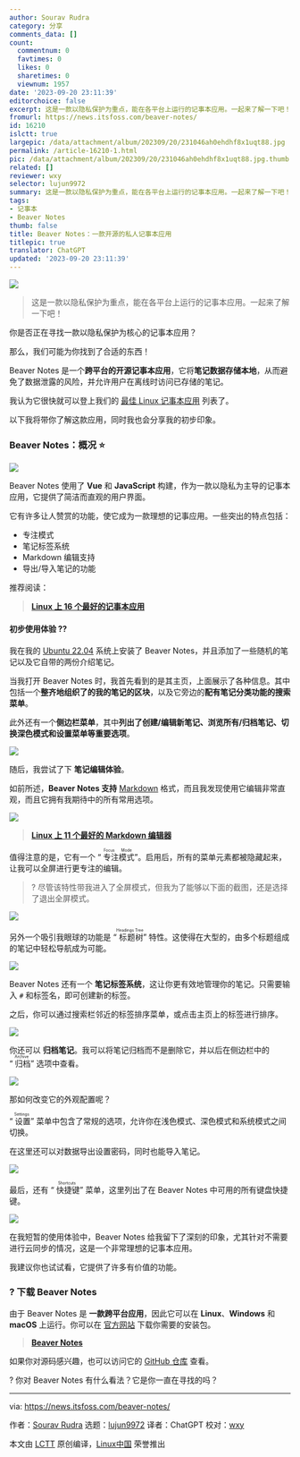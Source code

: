 ```yaml
---
author: Sourav Rudra
category: 分享
comments_data: []
count:
  commentnum: 0
  favtimes: 0
  likes: 0
  sharetimes: 0
  viewnum: 1957
date: '2023-09-20 23:11:39'
editorchoice: false
excerpt: 这是一款以隐私保护为重点，能在各平台上运行的记事本应用。一起来了解一下吧！
fromurl: https://news.itsfoss.com/beaver-notes/
id: 16210
islctt: true
largepic: /data/attachment/album/202309/20/231046ah0ehdhf8x1uqt88.jpg
permalink: /article-16210-1.html
pic: /data/attachment/album/202309/20/231046ah0ehdhf8x1uqt88.jpg.thumb.jpg
related: []
reviewer: wxy
selector: lujun9972
summary: 这是一款以隐私保护为重点，能在各平台上运行的记事本应用。一起来了解一下吧！
tags:
- 记事本
- Beaver Notes
thumb: false
title: Beaver Notes：一款开源的私人记事本应用
titlepic: true
translator: ChatGPT
updated: '2023-09-20 23:11:39'
---
```


![](/data/attachment/album/202309/20/231046ah0ehdhf8x1uqt88.jpg)



> 
> 这是一款以隐私保护为重点，能在各平台上运行的记事本应用。一起来了解一下吧！
> 
> 
> 


你是否正在寻找一款以隐私保护为核心的记事本应用？


那么，我们可能为你找到了合适的东西！


Beaver Notes 是一个**跨平台的开源记事本应用**，它将**笔记数据存储本地**，从而避免了数据泄露的风险，并允许用户在离线时访问已存储的笔记。


我认为它很快就可以登上我们的 [最佳 Linux 记事本应用](https://itsfoss.com/note-taking-apps-linux/) 列表了。


以下我将带你了解这款应用，同时我也会分享我的初步印象。


### Beaver Notes：概况 ⭐


![](/data/attachment/album/202309/20/231140x3zeelfte3ean5nr.jpg)


Beaver Notes 使用了 **Vue** 和 **JavaScript** 构建，作为一款以隐私为主导的记事本应用，它提供了简洁而直观的用户界面。


它有许多让人赞赏的功能，使它成为一款理想的记事应用。一些突出的特点包括：


* 专注模式
* 笔记标签系统
* Markdown 编辑支持
* 导出/导入笔记的功能


推荐阅读：



> 
> **[Linux 上 16 个最好的记事本应用](https://itsfoss.com/note-taking-apps-linux/?ref=news.itsfoss.com)**
> 
> 
> 


#### 初步使用体验 ?‍?


我在我的 [Ubuntu 22.04](https://news.itsfoss.com/ubuntu-22-04-release/) 系统上安装了 Beaver Notes，并且添加了一些随机的笔记以及它自带的两份介绍笔记。


当我打开 Beaver Notes 时，我首先看到的是其主页，上面展示了各种信息。其中包括一个**整齐地组织了的我的笔记的区块**，以及它旁边的**配有笔记分类功能的搜索菜单**。


此外还有一个**侧边栏菜单**，其中**列出了创建/编辑新笔记、浏览所有/归档笔记、切换深色模式和设置菜单等重要选项**。


![](/data/attachment/album/202309/20/231140p7mzgp1iw3dwhatz.jpg)


随后，我尝试了下 **笔记编辑体验**。


如前所述，**Beaver Notes 支持** [Markdown](https://en.wikipedia.org/wiki/Markdown) 格式，而且我发现使用它编辑非常直观，而且它拥有我期待中的所有常用选项。


![](/data/attachment/album/202309/20/231140s4uc6ebyxpxnm4uy.jpg)



> 
> **[Linux 上 11 个最好的 Markdown 编辑器](https://itsfoss.com/best-markdown-editors-linux/)**
> 
> 
> 


值得注意的是，它有一个 “<ruby> 专注模式 <rt>  Focus Mode </rt></ruby>”。启用后，所有的菜单元素都被隐藏起来，让我可以全屏进行更专注的编辑。



> 
> ? 尽管该特性带我进入了全屏模式，但我为了能够以下面的截图，还是选择了退出全屏模式。
> 
> 
> 


![](/data/attachment/album/202309/20/231140jr3vo7nlmngsru73.jpg)


另外一个吸引我眼球的功能是 “<ruby> 标题树 <rt>  Headings Tree </rt></ruby>” 特性。这使得在大型的，由多个标题组成的笔记中轻松导航成为可能。


![](/data/attachment/album/202309/20/231140xsk4nno0zk3okrw9.jpg)


Beaver Notes 还有一个 **笔记标签系统**，这让你更有效地管理你的笔记。只需要输入 `#` 和标签名，即可创建新的标签。


之后，你可以通过搜索栏邻近的标签排序菜单，或点击主页上的标签进行排序。


![](/data/attachment/album/202309/20/231140x3gsk9ykz1ki849i.jpg)


你还可以 **归档笔记**。我可以将笔记归档而不是删除它，并以后在侧边栏中的 “<ruby> 归档 <rt>  Archive </rt></ruby>” 选项中查看。


![](/data/attachment/album/202309/20/231141eq28cgv5xfxg98ng.jpg)


那如何改变它的外观配置呢？


“<ruby> 设置 <rt>  Settings </rt></ruby>” 菜单中包含了常规的选项，允许你在浅色模式、深色模式和系统模式之间切换。


在这里还可以对数据导出设置密码，同时也能导入笔记。


![](/data/attachment/album/202309/20/231141xq5oqcvo34zmoqnu.jpg)


最后，还有 “<ruby> 快捷键 <rt>  Shortcuts </rt></ruby>” 菜单，这里列出了在 Beaver Notes 中可用的所有键盘快捷键。


![](/data/attachment/album/202309/20/231141nqfxfkwrnhkwto4m.jpg)


在我短暂的使用体验中，Beaver Notes 给我留下了深刻的印象，尤其针对不需要进行云同步的情况，这是一个非常理想的记事本应用。


我建议你也试试看，它提供了许多有价值的功能。


### ? 下载 Beaver Notes


由于 Beaver Notes 是 **一款跨平台应用**，因此它可以在 **Linux**、**Windows** 和 **macOS** 上运行。你可以在 [官方网站](https://beavernotes.com/download) 下载你需要的安装包。



> 
> **[Beaver Notes](https://beavernotes.com/download)**
> 
> 
> 


如果你对源码感兴趣，也可以访问它的 [GitHub 仓库](https://github.com/Daniele-rolli/Beaver-Notes) 查看。


? 你对 Beaver Notes 有什么看法？它是你一直在寻找的吗？




---


via: <https://news.itsfoss.com/beaver-notes/>


作者：[Sourav Rudra](https://news.itsfoss.com/author/sourav/) 选题：[lujun9972](https://github.com/lujun9972) 译者：ChatGPT 校对：[wxy](https://github.com/wxy)


本文由 [LCTT](https://github.com/LCTT/TranslateProject) 原创编译，[Linux中国](https://linux.cn/) 荣誉推出